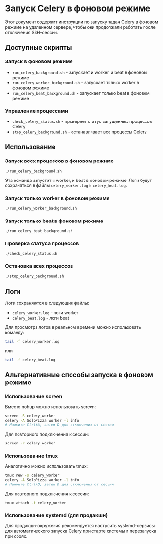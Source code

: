 # Запуск Celery в фоновом режиме

Этот документ содержит инструкции по запуску задач Celery в фоновом режиме на удаленном сервере, чтобы они продолжали работать после отключения SSH-сессии.

## Доступные скрипты

### Запуск в фоновом режиме

- `run_celery_background.sh` - запускает и worker, и beat в фоновом режиме
- `run_celery_worker_background.sh` - запускает только worker в фоновом режиме
- `run_celery_beat_background.sh` - запускает только beat в фоновом режиме

### Управление процессами

- `check_celery_status.sh` - проверяет статус запущенных процессов Celery
- `stop_celery_background.sh` - останавливает все процессы Celery

## Использование

### Запуск всех процессов в фоновом режиме

```bash
./run_celery_background.sh
```

Эта команда запустит и worker, и beat в фоновом режиме. Логи будут сохраняться в файлы `celery_worker.log` и `celery_beat.log`.

### Запуск только worker в фоновом режиме

```bash
./run_celery_worker_background.sh
```

### Запуск только beat в фоновом режиме

```bash
./run_celery_beat_background.sh
```

### Проверка статуса процессов

```bash
./check_celery_status.sh
```

### Остановка всех процессов

```bash
./stop_celery_background.sh
```

## Логи

Логи сохраняются в следующие файлы:

- `celery_worker.log` - логи worker
- `celery_beat.log` - логи beat

Для просмотра логов в реальном времени можно использовать команду:

```bash
tail -f celery_worker.log
```

или

```bash
tail -f celery_beat.log
```

## Альтернативные способы запуска в фоновом режиме

### Использование screen

Вместо nohup можно использовать screen:

```bash
screen -S celery_worker
celery -A SoloPizza worker -l info
# Нажмите Ctrl+A, затем D для отключения от сессии
```

Для повторного подключения к сессии:

```bash
screen -r celery_worker
```

### Использование tmux

Аналогично можно использовать tmux:

```bash
tmux new -s celery_worker
celery -A SoloPizza worker -l info
# Нажмите Ctrl+B, затем D для отключения от сессии
```

Для повторного подключения к сессии:

```bash
tmux attach -t celery_worker
```

### Использование systemd (для продакшн)

Для продакшн-окружения рекомендуется настроить systemd-сервисы для автоматического запуска Celery при старте системы и перезапуска при сбоях.